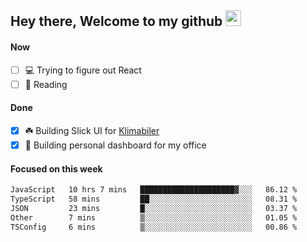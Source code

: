 ## Hey there, Welcome to my github <img src="https://media.giphy.com/media/hvRJCLFzcasrR4ia7z/giphy.gif" width="25px">

#### Now
- [ ] 💻 Trying to figure out React
- [ ] 📕 Reading

#### Done
- [x] ☘️ Building Slick UI for [Klimabiler](https://klimabiler.dk)
- [x] 🚀 Building personal dashboard for my office
 
 #### Focused on this week
<!--START_SECTION:waka-->

```txt
JavaScript   10 hrs 7 mins   █████████████████████▓░░░   86.12 %
TypeScript   58 mins         ██░░░░░░░░░░░░░░░░░░░░░░░   08.31 %
JSON         23 mins         █░░░░░░░░░░░░░░░░░░░░░░░░   03.37 %
Other        7 mins          ▒░░░░░░░░░░░░░░░░░░░░░░░░   01.05 %
TSConfig     6 mins          ▒░░░░░░░░░░░░░░░░░░░░░░░░   00.86 %
```

<!--END_SECTION:waka-->

